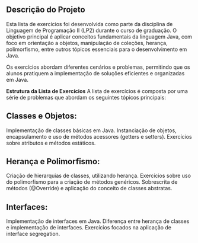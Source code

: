 
## Descrição do Projeto
Esta lista de exercícios foi desenvolvida como parte da disciplina de Linguagem de Programação II (LP2) durante o curso de graduação. O objetivo principal é aplicar conceitos fundamentais da linguagem Java, com foco em orientação a objetos, manipulação de coleções, herança, polimorfismo, entre outros tópicos essenciais para o desenvolvimento em Java.

Os exercícios abordam diferentes cenários e problemas, permitindo que os alunos pratiquem a implementação de soluções eficientes e organizadas em Java.

**Estrutura da Lista de Exercícios**
A lista de exercícios é composta por uma série de problemas que abordam os seguintes tópicos principais:

## Classes e Objetos:

Implementação de classes básicas em Java.
Instanciação de objetos, encapsulamento e uso de métodos acessores (getters e setters).
Exercícios sobre atributos e métodos estáticos.

## Herança e Polimorfismo:

Criação de hierarquias de classes, utilizando herança.
Exercícios sobre uso do polimorfismo para a criação de métodos genéricos.
Sobrescrita de métodos (@Override) e aplicação do conceito de classes abstratas.

## Interfaces:

Implementação de interfaces em Java.
Diferença entre herança de classes e implementação de interfaces.
Exercícios focados na aplicação de interface segregation.

